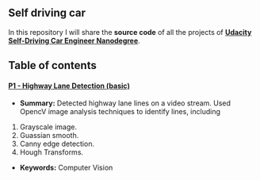 ## Self driving car

In this repository I will share the **source code** of all the projects of **[Udacity Self-Driving Car Engineer Nanodegree](https://www.udacity.com/course/self-driving-car-engineer-nanodegree--nd013)**.

## Table of contents

#### [P1 - Highway Lane Detection (basic)](project_1_lane_detection)
 - **Summary:** Detected highway lane lines on a video stream. Used OpencV image analysis techniques to identify lines, including 
 1. Grayscale image.
 2. Guassian smooth.
 3. Canny edge detection.
 4. Hough Transforms.
 - **Keywords:** Computer Vision
